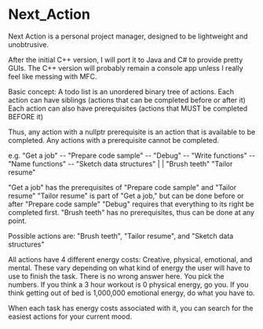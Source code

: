 # Next_Action
Next Action is a personal project manager, designed to be lightweight and unobtrusive. 

After the initial C++ version, I will port it to Java and C# to provide pretty GUIs.
The C++ version will probably remain a console app unless I really feel like messing with MFC.

Basic concept:
A todo list is an unordered binary tree of actions.
Each action can have siblings (actions that can be completed before or after it)
Each action can also have prerequisites (actions that MUST be completed BEFORE it)

Thus, any action with a nullptr prerequisite is an action that is available to be completed.
Any actions with a prerequisite cannot be completed.

e.g.
"Get a job" -- "Prepare code sample" -- "Debug" -- "Write functions" -- "Name functions" -- "Sketch data structures"
  |	              		|
"Brush teeth"   "Tailor resume"

"Get a job" has the prerequisites of "Prepare code sample" and "Tailor resume"
"Tailor resume" is part of "Get a job," but can be done before or after "Prepare code sample"
"Debug" requires that everything to its right be completed first.
"Brush teeth" has no prerequisites, thus can be done at any point.

Possible actions are: "Brush teeth", "Tailor resume", and "Sketch data structures"

All actions have 4 different energy costs: Creative, physical, emotional, and mental. These vary depending on what kind of energy the user will have to use to finish the task. There is no wrong answer here. You pick the numbers. If you think a 3 hour workout is 0 physical energy, go you. If you think getting out of bed is 1,000,000 emotional energy, do what you have to.

When each task has energy costs associated with it, you can search for the easiest actions for your current mood.

